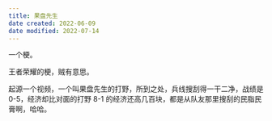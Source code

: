 ```yaml
---
title: 果盘先生
date created: 2022-06-09
date modified: 2022-07-14
---
```


一个梗。

王者荣耀的梗，贼有意思。

起源一个视频，一个叫果盘先生的打野，所到之处，兵线搜刮得一干二净，战绩是 0-5，经济却比对面的打野 8-1 的经济还高几百块，都是从队友那里搜刮的民脂民膏啊，哈哈。
